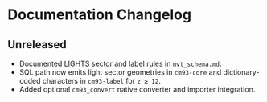 # Documentation Changelog

## Unreleased

- Documented LIGHTS sector and label rules in `mvt_schema.md`.
- SQL path now emits light sector geometries in `cm93-core` and
  dictionary-coded characters in `cm93-label` for `z ≥ 12`.
- Added optional `cm93_convert` native converter and importer integration.

